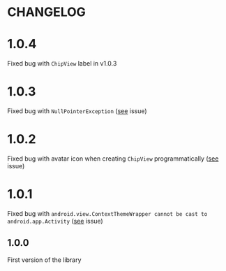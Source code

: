 # CHANGELOG

# 1.0.4

Fixed bug with `ChipView` label in v1.0.3

# 1.0.3

Fixed bug with  `NullPointerException` ([see](https://github.com/pchmn/MaterialChipsInput/issues/3) issue)

# 1.0.2

Fixed bug with avatar icon when creating `ChipView` programmatically ([see](https://github.com/pchmn/MaterialChipsInput/issues/2) issue)

# 1.0.1

Fixed bug with `android.view.ContextThemeWrapper cannot be cast to android.app.Activity` ([see](https://github.com/pchmn/MaterialChipsInput/issues/1) issue)

## 1.0.0

First version of the library